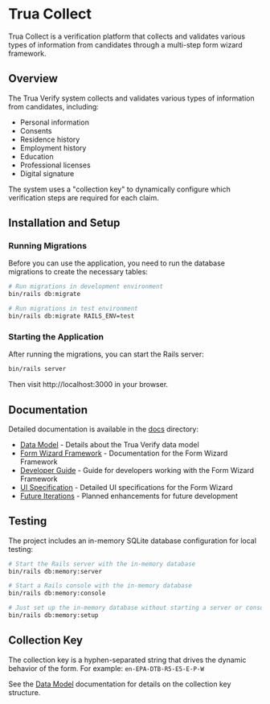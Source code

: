 # Trua Collect

Trua Collect is a verification platform that collects and validates various types of information from candidates through a multi-step form wizard framework.

## Overview

The Trua Verify system collects and validates various types of information from candidates, including:

- Personal information
- Consents
- Residence history
- Employment history
- Education
- Professional licenses
- Digital signature

The system uses a "collection key" to dynamically configure which verification steps are required for each claim.

## Installation and Setup

### Running Migrations

Before you can use the application, you need to run the database migrations to create the necessary tables:

```bash
# Run migrations in development environment
bin/rails db:migrate

# Run migrations in test environment
bin/rails db:migrate RAILS_ENV=test
```

### Starting the Application

After running the migrations, you can start the Rails server:

```bash
bin/rails server
```

Then visit http://localhost:3000 in your browser.

## Documentation

Detailed documentation is available in the [docs](./docs) directory:

- [Data Model](./docs/data_model.md) - Details about the Trua Verify data model
- [Form Wizard Framework](./docs/form_wizard.md) - Documentation for the Form Wizard Framework
- [Developer Guide](./docs/DEVELOPER_GUIDE.md) - Guide for developers working with the Form Wizard Framework
- [UI Specification](./docs/UI_spec.md) - Detailed UI specifications for the Form Wizard
- [Future Iterations](./docs/FUTURE_ITERATIONS.md) - Planned enhancements for future development

## Testing

The project includes an in-memory SQLite database configuration for local testing:

```bash
# Start the Rails server with the in-memory database
bin/rails db:memory:server

# Start a Rails console with the in-memory database
bin/rails db:memory:console

# Just set up the in-memory database without starting a server or console
bin/rails db:memory:setup
```

## Collection Key

The collection key is a hyphen-separated string that drives the dynamic behavior of the form. For example: `en-EPA-DTB-R5-E5-E-P-W`

See the [Data Model](./docs/data_model.md) documentation for details on the collection key structure.